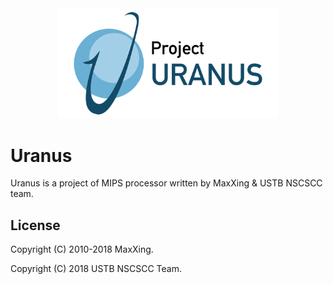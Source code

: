 <div align="center">
    <img src="Uranus.png" style="width:70%" />
</div>

# Uranus

Uranus is a project of MIPS processor written by MaxXing & USTB NSCSCC team.

## License

Copyright (C) 2010-2018 MaxXing.

Copyright (C) 2018 USTB NSCSCC Team.
